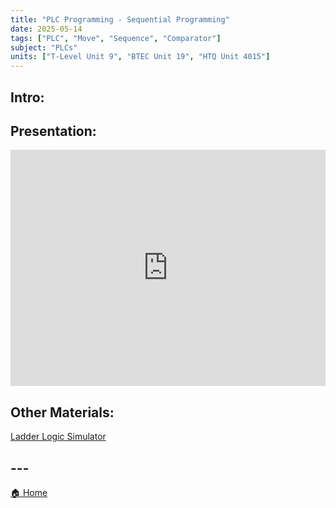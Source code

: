 ```yaml
---
title: "PLC Programming - Sequential Programming"
date: 2025-05-14
tags: ["PLC", "Move", "Sequence", "Comparator"]
subject: "PLCs"
units: ["T-Level Unit 9", "BTEC Unit 19", "HTQ Unit 4015"]
---
```


## Intro:

## Presentation:

<div style="position: relative; width: 100%; height: 0; padding-top: 75%;">
    <iframe src="https://EngineeringShare.github.io/engineering-hub/presentations/Sequential Ladder Logic.pdf" 
        style="position: absolute; top: 0; left: 0; width: 100%; height: 100%; border: none;">
    </iframe>
</div>

## Other Materials:
[Ladder Logic Simulator](https://app.plcsimulator.online/)

## ---

<a href="https://engineeringshare.github.io/engineering-hub">🏠 Home</a>

